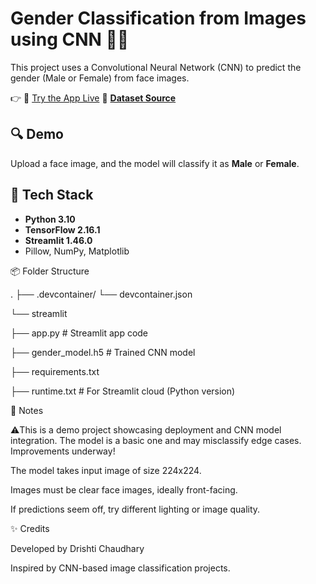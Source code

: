 # Gender Classification from Images using CNN 🧠📸

This project uses a Convolutional Neural Network (CNN) to predict the gender (Male or Female) from face images.

👉 🔗 [Try the App Live](https://gender-classification-from-images-using-cnn-ysevgqkhuks68euk2b.streamlit.app/)
📁 [**Dataset Source**](https://www.kaggle.com/datasets/cashutosh/gender-classification-dataset)

## 🔍 Demo

Upload a face image, and the model will classify it as **Male** or **Female**.

## 🧰 Tech Stack

- **Python 3.10**
- **TensorFlow 2.16.1**
- **Streamlit 1.46.0**
- Pillow, NumPy, Matplotlib

📦 Folder Structure

.
├── .devcontainer/
    └── devcontainer.json
    
└── streamlit

├── app.py                  # Streamlit app code

├── gender_model.h5         # Trained CNN model

├── requirements.txt

├── runtime.txt             # For Streamlit cloud (Python version)


📌 Notes

⚠️This is a demo project showcasing deployment and CNN model integration. The model is a basic one and may misclassify edge cases. Improvements underway!

The model takes input image of size 224x224.

Images must be clear face images, ideally front-facing.

If predictions seem off, try different lighting or image quality.

✨ Credits

Developed by Drishti Chaudhary

Inspired by CNN-based image classification projects.
